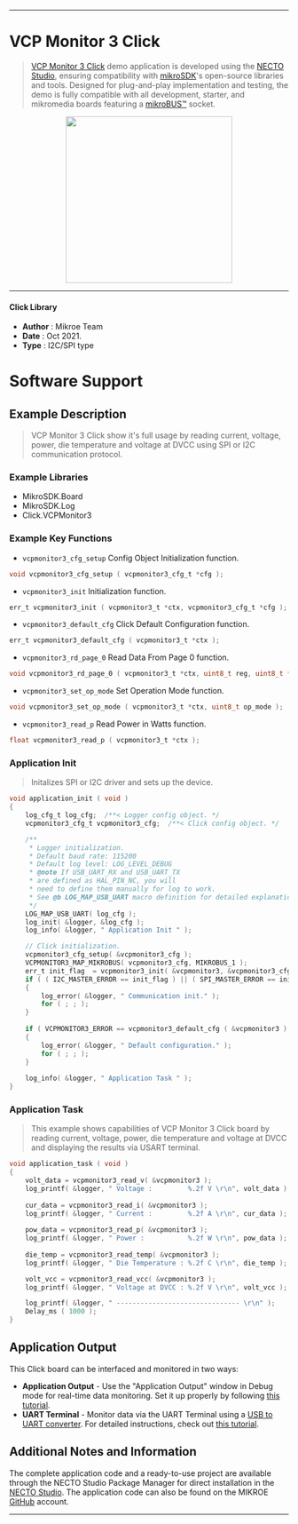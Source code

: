 
---
# VCP Monitor 3 Click

> [VCP Monitor 3 Click](https://www.mikroe.com/?pid_product=MIKROE-4222) demo application is developed using
the [NECTO Studio](https://www.mikroe.com/necto), ensuring compatibility with [mikroSDK](https://www.mikroe.com/mikrosdk)'s
open-source libraries and tools. Designed for plug-and-play implementation and testing, the demo is fully compatible with
all development, starter, and mikromedia boards featuring a [mikroBUS&trade;](https://www.mikroe.com/mikrobus) socket.

<p align="center">
  <img src="https://www.mikroe.com/?pid_product=MIKROE-4222&image=1" height=300px>
</p>

---

#### Click Library

- **Author**        : Mikroe Team
- **Date**          : Oct 2021.
- **Type**          : I2C/SPI type

# Software Support

## Example Description

> VCP Monitor 3 Click show it's full usage by reading current, voltage, power, die temperature and voltage at DVCC using SPI or I2C communication protocol.

### Example Libraries

- MikroSDK.Board
- MikroSDK.Log
- Click.VCPMonitor3

### Example Key Functions

- `vcpmonitor3_cfg_setup` Config Object Initialization function.
```c
void vcpmonitor3_cfg_setup ( vcpmonitor3_cfg_t *cfg );
```

- `vcpmonitor3_init` Initialization function.
```c
err_t vcpmonitor3_init ( vcpmonitor3_t *ctx, vcpmonitor3_cfg_t *cfg );
```

- `vcpmonitor3_default_cfg` Click Default Configuration function.
```c
err_t vcpmonitor3_default_cfg ( vcpmonitor3_t *ctx );
```

- `vcpmonitor3_rd_page_0` Read Data From Page 0 function.
```c
void vcpmonitor3_rd_page_0 ( vcpmonitor3_t *ctx, uint8_t reg, uint8_t *rd_data, uint8_t n_bytes );
```

- `vcpmonitor3_set_op_mode` Set Operation Mode function.
```c
void vcpmonitor3_set_op_mode ( vcpmonitor3_t *ctx, uint8_t op_mode );
```

- `vcpmonitor3_read_p` Read Power in Watts function.
```c
float vcpmonitor3_read_p ( vcpmonitor3_t *ctx );
```

### Application Init

> Initalizes SPI or I2C driver and sets up the device.

```c
void application_init ( void )
{
    log_cfg_t log_cfg;  /**< Logger config object. */
    vcpmonitor3_cfg_t vcpmonitor3_cfg;  /**< Click config object. */

    /** 
     * Logger initialization.
     * Default baud rate: 115200
     * Default log level: LOG_LEVEL_DEBUG
     * @note If USB_UART_RX and USB_UART_TX 
     * are defined as HAL_PIN_NC, you will 
     * need to define them manually for log to work. 
     * See @b LOG_MAP_USB_UART macro definition for detailed explanation.
     */
    LOG_MAP_USB_UART( log_cfg );
    log_init( &logger, &log_cfg );
    log_info( &logger, " Application Init " );

    // Click initialization.
    vcpmonitor3_cfg_setup( &vcpmonitor3_cfg );
    VCPMONITOR3_MAP_MIKROBUS( vcpmonitor3_cfg, MIKROBUS_1 );
    err_t init_flag  = vcpmonitor3_init( &vcpmonitor3, &vcpmonitor3_cfg );
    if ( ( I2C_MASTER_ERROR == init_flag ) || ( SPI_MASTER_ERROR == init_flag ) )
    {
        log_error( &logger, " Communication init." );
        for ( ; ; );
    }
    
    if ( VCPMONITOR3_ERROR == vcpmonitor3_default_cfg ( &vcpmonitor3 ) )
    {
        log_error( &logger, " Default configuration." );
        for ( ; ; );
    }
    
    log_info( &logger, " Application Task " );
}
```

### Application Task

> This example shows capabilities of VCP Monitor 3 Click board by reading current, voltage, power, die temperature and 
> voltage at DVCC and displaying the results via USART terminal.

```c
void application_task ( void )
{
    volt_data = vcpmonitor3_read_v( &vcpmonitor3 );
    log_printf( &logger, " Voltage :         %.2f V \r\n", volt_data );
    
    cur_data = vcpmonitor3_read_i( &vcpmonitor3 );
    log_printf( &logger, " Current :         %.2f A \r\n", cur_data );
    
    pow_data = vcpmonitor3_read_p( &vcpmonitor3 );
    log_printf( &logger, " Power :           %.2f W \r\n", pow_data );
   
    die_temp = vcpmonitor3_read_temp( &vcpmonitor3 );
    log_printf( &logger, " Die Temperature : %.2f C \r\n", die_temp );

    volt_vcc = vcpmonitor3_read_vcc( &vcpmonitor3 );
    log_printf( &logger, " Voltage at DVCC : %.2f V \r\n", volt_vcc );

    log_printf( &logger, " ------------------------------- \r\n" );
    Delay_ms ( 1000 );
}
```

## Application Output

This Click board can be interfaced and monitored in two ways:
- **Application Output** - Use the "Application Output" window in Debug mode for real-time data monitoring.
Set it up properly by following [this tutorial](https://www.youtube.com/watch?v=ta5yyk1Woy4).
- **UART Terminal** - Monitor data via the UART Terminal using
a [USB to UART converter](https://www.mikroe.com/click/interface/usb?interface*=uart,uart). For detailed instructions,
check out [this tutorial](https://help.mikroe.com/necto/v2/Getting%20Started/Tools/UARTTerminalTool).

## Additional Notes and Information

The complete application code and a ready-to-use project are available through the NECTO Studio Package Manager for 
direct installation in the [NECTO Studio](https://www.mikroe.com/necto). The application code can also be found on
the MIKROE [GitHub](https://github.com/MikroElektronika/mikrosdk_click_v2) account.

---
